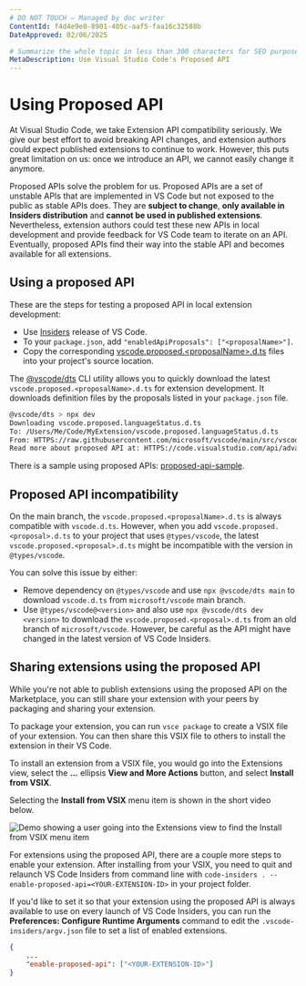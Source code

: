 ```yaml
---
# DO NOT TOUCH — Managed by doc writer
ContentId: f4d4e9e0-8901-405c-aaf5-faa16c32588b
DateApproved: 02/06/2025

# Summarize the whole topic in less than 300 characters for SEO purpose
MetaDescription: Use Visual Studio Code's Proposed API
---
```


# Using Proposed API

At Visual Studio Code, we take Extension API compatibility seriously. We give
our best effort to avoid breaking API changes, and extension authors could
expect published extensions to continue to work. However, this puts great
limitation on us: once we introduce an API, we cannot easily change it anymore.

Proposed APIs solve the problem for us. Proposed APIs are a set of unstable APIs
that are implemented in VS Code but not exposed to the public as stable APIs
does. They are **subject to change**, **only available in Insiders
distribution** and **cannot be used in published extensions**. Nevertheless,
extension authors could test these new APIs in local development and provide
feedback for VS Code team to iterate on an API. Eventually, proposed APIs find
their way into the stable API and becomes available for all extensions.

## Using a proposed API

These are the steps for testing a proposed API in local extension development:

- Use [Insiders](/insiders) release of VS Code.
- To your `package.json`, add `"enabledApiProposals": ["<proposalName>"]`.
- Copy the corresponding
  [vscode.proposed.\<proposalName\>.d.ts](HTTPS://github.com/microsoft/vscode/blob/main/src/vscode-dts)
  files into your project's source location.

The [@vscode/dts](HTTPS://github.com/microsoft/vscode-dts) CLI utility allows
you to quickly download the latest `vscode.proposed.<proposalName>.d.ts` for
extension development. It downloads definition files by the proposals listed in
your `package.json` file.

```bash
@vscode/dts > npx dev
Downloading vscode.proposed.languageStatus.d.ts
To: /Users/Me/Code/MyExtension/vscode.proposed.languageStatus.d.ts
From: HTTPS://raw.githubusercontent.com/microsoft/vscode/main/src/vscode-dts/vscode.proposed.languageStatus.d.ts
Read more about proposed API at: HTTPS://code.visualstudio.com/api/advanced-topics/using-proposed-api
```

There is a sample using proposed APIs:
[proposed-api-sample](HTTPS://github.com/microsoft/vscode-extension-samples/tree/main/proposed-api-sample).

## Proposed API incompatibility

On the main branch, the `vscode.proposed.<proposalName>.d.ts` is always
compatible with `vscode.d.ts`. However, when you add
`vscode.proposed.<proposal>.d.ts` to your project that uses `@types/vscode`, the
latest `vscode.proposed.<proposal>.d.ts` might be incompatible with the version
in `@types/vscode`.

You can solve this issue by either:

- Remove dependency on `@types/vscode` and use `npx @vscode/dts main` to
  download `vscode.d.ts` from `microsoft/vscode` main branch.
- Use `@types/vscode@<version>` and also use `npx @vscode/dts dev <version>` to
  download the `vscode.proposed.<proposal>.d.ts` from an old branch of
  `microsoft/vscode`. However, be careful as the API might have changed in the
  latest version of VS Code Insiders.

## Sharing extensions using the proposed API

While you're not able to publish extensions using the proposed API on the
Marketplace, you can still share your extension with your peers by packaging and
sharing your extension.

To package your extension, you can run `vsce package` to create a VSIX file of
your extension. You can then share this VSIX file to others to install the
extension in their VS Code.

To install an extension from a VSIX file, you would go into the Extensions view,
select the **...** ellipsis **View and More Actions** button, and select
**Install from VSIX**.

Selecting the **Install from VSIX** menu item is shown in the short video below.

![Demo showing a user going into the Extensions view to find the Install from VSIX menu item](images/proposed-api/install-from-vsix.gif)

For extensions using the proposed API, there are a couple more steps to enable
your extension. After installing from your VSIX, you need to quit and relaunch
VS Code Insiders from command line with
`code-insiders . --enable-proposed-api=<YOUR-EXTENSION-ID>` in your project
folder.

If you'd like to set it so that your extension using the proposed API is always
available to use on every launch of VS Code Insiders, you can run the
**Preferences: Configure Runtime Arguments** command to edit the
`.vscode-insiders/argv.json` file to set a list of enabled extensions.

```json
{
    ...
    "enable-proposed-api": ["<YOUR-EXTENSION-ID>"]
}
```
